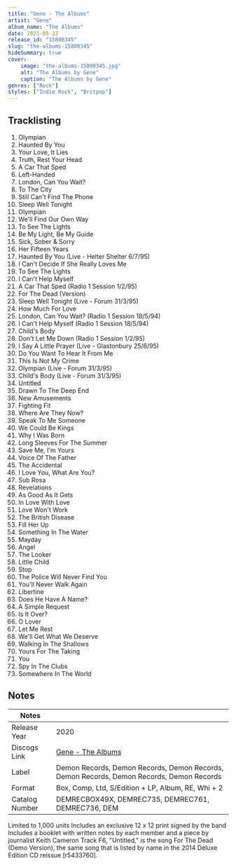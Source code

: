 ```yaml
---
title: "Gene - The Albums"
artist: "Gene"
album_name: "The Albums"
date: 2021-05-22
release_id: "15800345"
slug: "the-albums-15800345"
hideSummary: true
cover:
    image: "the-albums-15800345.jpg"
    alt: "The Albums by Gene"
    caption: "The Albums by Gene"
genres: ["Rock"]
styles: ["Indie Rock", "Britpop"]
---
```

## Tracklisting
1. Olympian
2. Haunted By You
3. Your Love, It Lies
4. Truth, Rest Your Head
5. A Car That Sped
6. Left-Handed
7. London, Can You Wait?
8. To The City
9. Still Can't Find The Phone
10. Sleep Well Tonight
11. Olympian
12. We'll Find Our Own Way
13. To See The Lights
14. Be My Light, Be My Guide
15. Sick, Sober & Sorry
16. Her Fifteen Years
17. Haunted By You (Live - Helter Shelter 6/7/95)
18. I Can't Decide If She Really Loves Me
19. To See The Lights
20. I Can't Help Myself
21. A Car That Sped (Radio 1 Session 1/2/95)
22. For The Dead (Version)
23. Sleep Well Tonight (Live - Forum 31/3/95)
24. How Much For Love
25. London, Can You Wait? (Radio 1 Session 18/5/94)
26. I Can't Help Myself (Radio 1 Session 18/5/94)
27. Child's Body
28. Don't Let Me Down (Radio 1 Session 1/2/95)
29. I Say A Little Prayer (Live - Glastonbury 25/6/95)
30. Do You Want To Hear It From Me
31. This Is Not My Crime
32. Olympian (Live - Forum 31/3/95)
33. Child's Body (Live - Forum 31/3/95)
34. Untitled
35. Drawn To The Deep End
36. New Amusements
37. Fighting Fit
38. Where Are They Now?
39. Speak To Me Someone
40. We Could Be Kings
41. Why I Was Born
42. Long Sleeves For The Summer
43. Save Me, I'm Yours
44. Voice Of The Father
45. The Accidental
46. I Love You, What Are You?
47. Sub Rosa
48. Revelations
49. As Good As It Gets
50. In Love With Love
51. Love Won't Work
52. The British Disease
53. Fill Her Up
54. Something In The Water
55. Mayday
56. Angel
57. The Looker
58. Little Child
59. Stop
60. The Police Will Never Find You
61. You'll Never Walk Again
62. Libertine
63. Does He Have A Name?
64. A Simple Request
65. Is It Over?
66. O Lover
67. Let Me Rest
68. We'll Get What We Deserve
69. Walking In The Shallows
70. Yours For The Taking
71. You
72. Spy In The Clubs
73. Somewhere In The World


## Notes
| Notes          |             |
| ---------------| ----------- |
| Release Year   | 2020 |
| Discogs Link   | [Gene - The Albums](https://www.discogs.com/release/15800345-Gene-The-Albums) |
| Label          | Demon Records, Demon Records, Demon Records, Demon Records, Demon Records, Demon Records |
| Format         | Box, Comp, Ltd, S/Edition + LP, Album, RE, Whi + 2 |
| Catalog Number | DEMRECBOX49X, DEMREC735, DEMREC761, DEMREC736, DEM |

Limited to 1,000 units  Includes an exclusive 12 x 12 print signed by the band  Includes a booklet with written notes by each member and a piece by journalist Keith Cameron  Track F6, "Untitled," is the song For The Dead (Demo Version), the same song that is listed by name in the 2014 Deluxe Edition CD reissue [r5433760]. 
